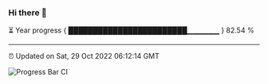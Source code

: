 ### Hi there 👋

⏳ Year progress { ████████████████████████▁▁▁▁▁▁ } 82.54 %

---

⏰ Updated on Sat, 29 Oct 2022 06:12:14 GMT

![Progress Bar CI](https://github.com/Shyam-Makwana/GitHub-Actions-Demo/workflows/Progress%20Bar%20CI/badge.svg)
